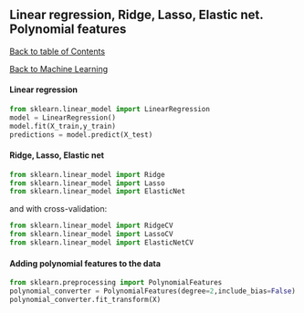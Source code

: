 ## Linear regression, Ridge, Lasso, Elastic net. Polynomial features
[Back to table of Contents](../README.md)

[Back to Machine Learning](ml.md)

#### Linear regression

```python
from sklearn.linear_model import LinearRegression
model = LinearRegression()
model.fit(X_train,y_train)
predictions = model.predict(X_test)
```

#### Ridge, Lasso, Elastic net

```python
from sklearn.linear_model import Ridge
from sklearn.linear_model import Lasso
from sklearn.linear_model import ElasticNet
```

and with cross-validation:

```python
from sklearn.linear_model import RidgeCV
from sklearn.linear_model import LassoCV
from sklearn.linear_model import ElasticNetCV
```

#### Adding polynomial features to the data

```python
from sklearn.preprocessing import PolynomialFeatures
polynomial_converter = PolynomialFeatures(degree=2,include_bias=False)
polynomial_converter.fit_transform(X)
```